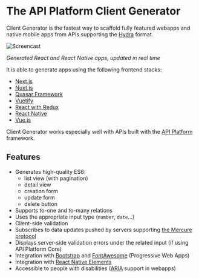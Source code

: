 # The API Platform Client Generator

Client Generator is the fastest way to scaffold fully featured webapps and native mobile apps from APIs supporting the [Hydra](http://www.hydra-cg.com/) format.

![Screencast](images/client-generator-demo.gif)

*Generated React and React Native apps, updated in real time* 

It is able to generate apps using the following frontend stacks:

* [Next.js](nextjs.md)
* [Nuxt.js](nuxtjs.md)
* [Quasar Framework](quasar.md)
* [Vuetify](vuetify.md)
* [React with Redux](react.md)
* [React Native](react-native.md)
* [Vue.js](vuejs.md)

Client Generator works especially well with APIs built with the [API Platform](https://api-platform.com) framework.

## Features

* Generates high-quality ES6:
  * list view (with pagination)
  * detail view
  * creation form
  * update form
  * delete button
* Supports to-one and to-many relations
* Uses the appropriate input type (`number`, `date`...)
* Client-side validation
* Subscribes to data updates pushed by servers supporting [the Mercure protocol](https://mercure.rocks)
* Displays server-side validation errors under the related input (if using API Platform Core)
* Integration with [Bootstrap](https://getbootstrap.com/) and [FontAwesome](https://fontawesome.com/) (Progressive Web Apps)
* Integration with [React Native Elements](https://react-native-training.github.io/react-native-elements/)
* Accessible to people with disabilities ([ARIA](https://www.w3.org/WAI/intro/aria) support in webapps)
